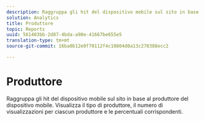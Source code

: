 ```yaml
---
description: Raggruppa gli hit del dispositivo mobile sul sito in base al produttore del dispositivo mobile. Visualizza il tipo di produttore, il numero di visualizzazioni per ciascun produttore e le percentuali corrispondenti.
solution: Analytics
title: Produttore
topic: Reports
uuid: 561403bb-2d87-4bda-a98e-41667be655e5
translation-type: tm+mt
source-git-commit: 16ba0b12e0f70112f4c10804d0a13c278388ecc2

---
```



# Produttore

Raggruppa gli hit del dispositivo mobile sul sito in base al produttore del dispositivo mobile. Visualizza il tipo di produttore, il numero di visualizzazioni per ciascun produttore e le percentuali corrispondenti.

